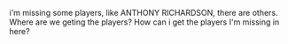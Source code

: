 i'm missing some players, like ANTHONY RICHARDSON, there are others.
Where are we geting the players?
How can i get the players I'm missing in here?